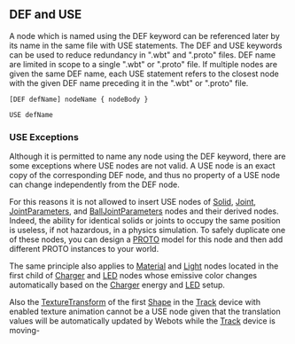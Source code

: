 ## DEF and USE

A node which is named using the DEF keyword can be referenced later by its name
in the same file with USE statements. The DEF and USE keywords can be used to
reduce redundancy in ".wbt" and ".proto" files. DEF name are limited in scope to
a single ".wbt" or ".proto" file. If multiple nodes are given the same DEF name,
each USE statement refers to the closest node with the given DEF name preceding
it in the ".wbt" or ".proto" file.

```
[DEF defName] nodeName { nodeBody }
```

```
USE defName
```

### USE Exceptions

Although it is permitted to name any node using the DEF keyword, there are some exceptions where USE nodes are not valid.
A USE node is an exact copy of the corresponding DEF node, and thus no property of a USE node can change independently from the DEF node.

For this reasons it is not allowed to insert USE nodes of [Solid](solid.md), [Joint](joint.md), [JointParameters](jointparameters.md), and
[BallJointParameters](balljointparameters.md) nodes and their derived nodes.
Indeed, the ability for identical solids or joints to occupy the same position is useless, if not
hazardous, in a physics simulation. To safely duplicate one of these nodes,
you can design a [PROTO](proto.md) model for this node and then add different PROTO
instances to your world.

The same principle also applies to [Material](material.md) and [Light](light.md) nodes located in the first
child of [Charger](charger.md) and [LED](led.md) nodes whose emissive color changes automatically based on the [Charger](charger.md) energy and [LED](led.md) setup.

Also the [TextureTransform](texturetransform.md) of the first [Shape](shape.md) in the [Track](track.md) device with enabled texture animation cannot be a USE node given that the translation values will be automatically updated by Webots while the [Track](track.md) device is moving-
